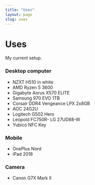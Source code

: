 ```yaml
---
title: "Uses"
layout: page
slug: uses
---
```


# Uses

My current setup.

### Desktop computer

- NZXT H510 in white
- AMD Ryzen 5 3600
- Gigabyte Aorus X570 ELITE
- Samsung 970 EVO 1TB
- Corsair DDR4 Vengeance LPX 2x8GB
- AOC 24G2U
- Logitech G502 Hero
- Leopold FC750R- LG 27UD88-W
- Yubico NFC Key

### Mobile

- OnePlus Nord
- iPad 2018

### Camera

- Canon G7X Mark II
